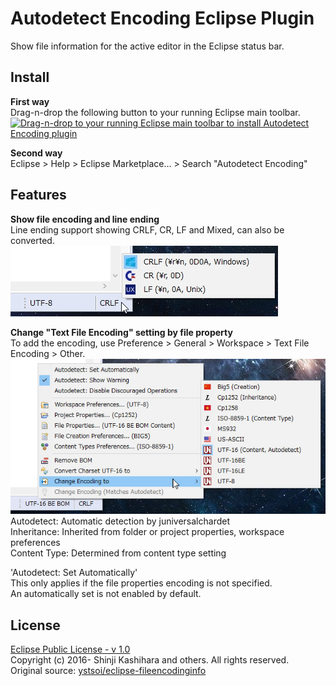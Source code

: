 # Autodetect Encoding Eclipse Plugin
Show file information for the active editor in the Eclipse status bar.  

## Install
**First way**  
Drag-n-drop the following button to your running Eclipse main toolbar.  
<a href="http://marketplace.eclipse.org/marketplace-client-intro?mpc_install=2925771" class="drag" title="Drag-n-drop to your running Eclipse main toolbar to install Autodetect Encoding plugin"><img class="img-responsive" src="https://marketplace.eclipse.org/sites/all/themes/solstice/public/images/marketplace/btn-install.png" alt="Drag-n-drop to your running Eclipse main toolbar to install Autodetect Encoding plugin" /></a>

**Second way**  
Eclipse > Help > Eclipse Marketplace... > Search "Autodetect Encoding"
<!--
**Eclipse Marketplace**  
https://marketplace.eclipse.org/content/encoding-statusbar  
Drag install button of the above site to your running Eclipse workspace to install.  

**Update Site**  
Help > Install New Software...  
https://raw.githubusercontent.com/cypher256/eclipse-encoding-plugin/master/eclipse.encoding.plugin.update/site.xml
-->

## Features
**Show file encoding and line ending**  
Line ending support showing CRLF, CR, LF and Mixed, can also be converted.  
![](image/ending_select.jpg)  

**Change "Text File Encoding" setting by file property**  
To add the encoding, use Preference > General > Workspace > Text File Encoding > Other.  
![](image/encoding_select.jpg)  
Autodetect: Automatic detection by juniversalchardet  
Inheritance: Inherited from folder or project properties, workspace preferences  
Content Type: Determined from content type setting  

'Autodetect: Set Automatically'  
This only applies if the file properties encoding is not specified.  
An automatically set is not enabled by default.

## License
[Eclipse Public License - v 1.0](https://www.eclipse.org/legal/epl-v10.html)  
Copyright (c) 2016- Shinji Kashihara and others. All rights reserved.  
Original source: [ystsoi/eclipse-fileencodinginfo](https://github.com/ystsoi/eclipse-fileencodinginfo)
